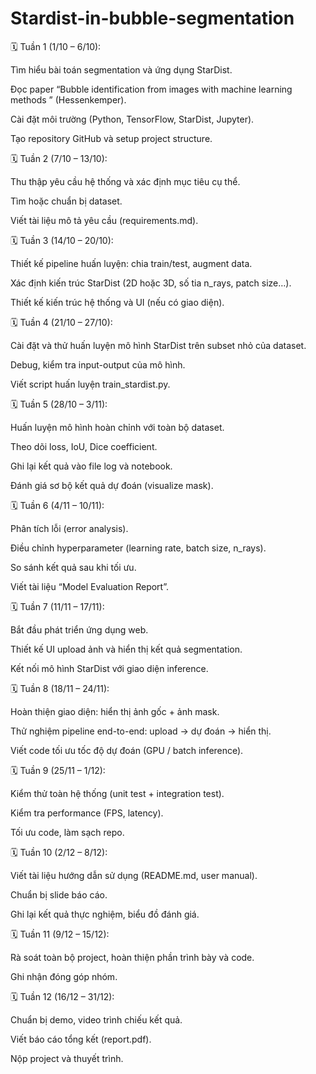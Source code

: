 # Stardist-in-bubble-segmentation
🗓 Tuần 1 (1/10 – 6/10):

Tìm hiểu bài toán segmentation và ứng dụng StarDist.

Đọc paper “Bubble identification from images with machine learning 
methods ” (Hessenkemper).

Cài đặt môi trường (Python, TensorFlow, StarDist, Jupyter).

Tạo repository GitHub và setup project structure.

🗓 Tuần 2 (7/10 – 13/10):

Thu thập yêu cầu hệ thống và xác định mục tiêu cụ thể.

Tìm hoặc chuẩn bị dataset.

Viết tài liệu mô tả yêu cầu (requirements.md).

🗓 Tuần 3 (14/10 – 20/10):

Thiết kế pipeline huấn luyện: chia train/test, augment data.

Xác định kiến trúc StarDist (2D hoặc 3D, số tia n_rays, patch size…).

Thiết kế kiến trúc hệ thống và UI (nếu có giao diện).

🗓 Tuần 4 (21/10 – 27/10):

Cài đặt và thử huấn luyện mô hình StarDist trên subset nhỏ của dataset.

Debug, kiểm tra input-output của mô hình.

Viết script huấn luyện train_stardist.py.

🗓 Tuần 5 (28/10 – 3/11):

Huấn luyện mô hình hoàn chỉnh với toàn bộ dataset.

Theo dõi loss, IoU, Dice coefficient.

Ghi lại kết quả vào file log và notebook.

Đánh giá sơ bộ kết quả dự đoán (visualize mask).

🗓 Tuần 6 (4/11 – 10/11):

Phân tích lỗi (error analysis).

Điều chỉnh hyperparameter (learning rate, batch size, n_rays).

So sánh kết quả sau khi tối ưu.

Viết tài liệu “Model Evaluation Report”.

🗓 Tuần 7 (11/11 – 17/11):

Bắt đầu phát triển ứng dụng web.

Thiết kế UI upload ảnh và hiển thị kết quả segmentation.

Kết nối mô hình StarDist với giao diện inference.

🗓 Tuần 8 (18/11 – 24/11):

Hoàn thiện giao diện: hiển thị ảnh gốc + ảnh mask.

Thử nghiệm pipeline end-to-end: upload → dự đoán → hiển thị.

Viết code tối ưu tốc độ dự đoán (GPU / batch inference).

🗓 Tuần 9 (25/11 – 1/12):

Kiểm thử toàn hệ thống (unit test + integration test).

Kiểm tra performance (FPS, latency).

Tối ưu code, làm sạch repo.

🗓 Tuần 10 (2/12 – 8/12):

Viết tài liệu hướng dẫn sử dụng (README.md, user manual).

Chuẩn bị slide báo cáo.

Ghi lại kết quả thực nghiệm, biểu đồ đánh giá.

🗓 Tuần 11 (9/12 – 15/12):

Rà soát toàn bộ project, hoàn thiện phần trình bày và code.

Ghi nhận đóng góp nhóm.

🗓 Tuần 12 (16/12 – 31/12):

Chuẩn bị demo, video trình chiếu kết quả.

Viết báo cáo tổng kết (report.pdf).

Nộp project và thuyết trình.
